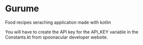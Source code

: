 # Gurume
Food recipes seraching application made with kotlin

You will have to create the API key for the API_KEY variable in the Constants.kt from spoonacular developer website. 
